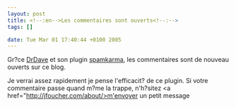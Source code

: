 ```yaml
--- 
layout: post
title: <!--:en-->Les commentaires sont ouverts<!--:-->
tags: []

date: Tue Mar 01 17:40:44 +0100 2005
---
```

<!--:en-->

Gr?ce   <a href="http://www.unknowngenius.com">DrDave</a> et son plugin <a href="http://www.unknowngenius.com/blog/wordpress/spam-karma">spamkarma</a>, les commentaires sont de nouveau ouverts sur ce blog.

Je verrai assez rapidement je pense l'efficacit? de ce plugin. Si votre commentaire passe quand m?me   la trappe, n'h?sitez   <a href="http://jfoucher.com/about/>m'envoyer un petit message</a>
<!--:-->
